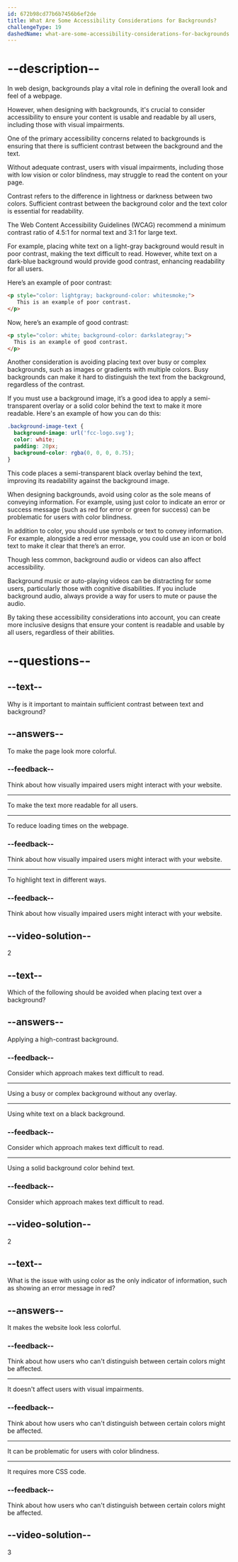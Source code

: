 ```yaml
---
id: 672b98cd77b6b7456b6ef2de
title: What Are Some Accessibility Considerations for Backgrounds?
challengeType: 19
dashedName: what-are-some-accessibility-considerations-for-backgrounds
---
```


# --description--

In web design, backgrounds play a vital role in defining the overall look and feel of a webpage.

However, when designing with backgrounds, it's crucial to consider accessibility to ensure your content is usable and readable by all users, including those with visual impairments.

One of the primary accessibility concerns related to backgrounds is ensuring that there is sufficient contrast between the background and the text.

Without adequate contrast, users with visual impairments, including those with low vision or color blindness, may struggle to read the content on your page.

Contrast refers to the difference in lightness or darkness between two colors. Sufficient contrast between the background color and the text color is essential for readability.

The Web Content Accessibility Guidelines (WCAG) recommend a minimum contrast ratio of 4.5:1 for normal text and 3:1 for large text.

For example, placing white text on a light-gray background would result in poor contrast, making the text difficult to read. However, white text on a dark-blue background would provide good contrast, enhancing readability for all users.

Here’s an example of poor contrast:

```html
<p style="color: lightgray; background-color: whitesmoke;">
   This is an example of poor contrast.
</p>
```

Now, here’s an example of good contrast:

```html
<p style="color: white; background-color: darkslategray;">
  This is an example of good contrast.
</p>
```

Another consideration is avoiding placing text over busy or complex backgrounds, such as images or gradients with multiple colors. Busy backgrounds can make it hard to distinguish the text from the background, regardless of the contrast.

If you must use a background image, it’s a good idea to apply a semi-transparent overlay or a solid color behind the text to make it more readable. Here's an example of how you can do this:

```css
.background-image-text {
  background-image: url('fcc-logo.svg');
  color: white;
  padding: 20px;
  background-color: rgba(0, 0, 0, 0.75);
}
```

This code places a semi-transparent black overlay behind the text, improving its readability against the background image.

When designing backgrounds, avoid using color as the sole means of conveying information. For example, using just color to indicate an error or success message (such as red for error or green for success) can be problematic for users with color blindness.

In addition to color, you should use symbols or text to convey information. For example, alongside a red error message, you could use an icon or bold text to make it clear that there’s an error.

Though less common, background audio or videos can also affect accessibility.

Background music or auto-playing videos can be distracting for some users, particularly those with cognitive disabilities. If you include background audio, always provide a way for users to mute or pause the audio.

By taking these accessibility considerations into account, you can create more inclusive designs that ensure your content is readable and usable by all users, regardless of their abilities.

# --questions--

## --text--

Why is it important to maintain sufficient contrast between text and background?

## --answers--

To make the page look more colorful.

### --feedback--

Think about how visually impaired users might interact with your website.

---

To make the text more readable for all users.

---

To reduce loading times on the webpage.

### --feedback--

Think about how visually impaired users might interact with your website.

---

To highlight text in different ways.

### --feedback--

Think about how visually impaired users might interact with your website.

## --video-solution--

2

## --text--

Which of the following should be avoided when placing text over a background?

## --answers--

Applying a high-contrast background.

### --feedback--

Consider which approach makes text difficult to read.

---

Using a busy or complex background without any overlay.

---

Using white text on a black background.

### --feedback--

Consider which approach makes text difficult to read.

---

Using a solid background color behind text.

### --feedback--

Consider which approach makes text difficult to read.

## --video-solution--

2

## --text--

What is the issue with using color as the only indicator of information, such as showing an error message in red?

## --answers--

It makes the website look less colorful.

### --feedback--

Think about how users who can't distinguish between certain colors might be affected.

---

It doesn't affect users with visual impairments.

### --feedback--

Think about how users who can't distinguish between certain colors might be affected.

---

It can be problematic for users with color blindness.

---

It requires more CSS code.

### --feedback--

Think about how users who can't distinguish between certain colors might be affected.

## --video-solution--

3
